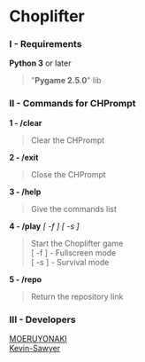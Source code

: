 # Choplifter

### I - Requirements

**Python 3** or later
> "**Pygame 2.5.0**" lib  
  
### II - Commands for CHPrompt

**1 - /clear**  
> Clear the CHPrompt  
  
**2 - /exit**  
> Close the CHPrompt  
  
**3 - /help**  
> Give the commands list  
  
**4 - /play** *[ -f ]* *[ -s ]*  
> Start the Choplifter game  
> [ -f ] - Fullscreen mode  
> [ -s ] - Survival mode  
  
**5 - /repo**  
> Return the repository link  
  
### III - Developers
  
[MOERUYONAKI](https://www.github.com/MOERUYONAKI)  
[Kevin-Sawyer](https://www.github.com/Kevin-Sawyer)  
  